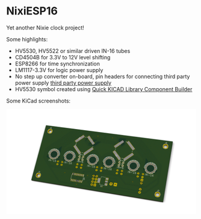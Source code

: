 # NixiESP16

Yet another Nixie clock project!

Some highlights:

* HV5530, HV5522 or similar driven IN-16 tubes
* CD4504B for 3.3V to 12V level shifting
* ESP8266 for time synchronization
* LM1117-3.3V for logic power supply
* No step up converter on-board, pin headers for connecting third party power supply
  <a href="http://www.ebay.com/itm/DC-5V-12V-to-170V-DC-High-Voltage-NIXIE-Power-Supply-Module-PSU-NIXIE-TUBE-ERA-/322511957768?hash=item4b1735ef08">third party power supply</a>
* HV5530 symbol created using
  <a href="http://kicad.rohrbacher.net/quicklib.php">Quick KICAD Library Component Builder</a>

Some KiCad screenshots:

<img src="nixiesp.png"/>

